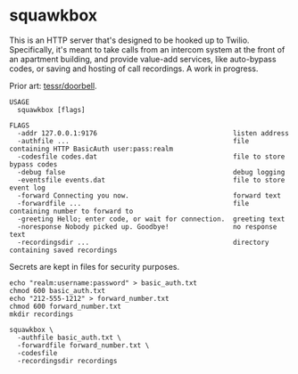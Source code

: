 # squawkbox

This is an HTTP server that's designed to be hooked up to Twilio. Specifically,
it's meant to take calls from an intercom system at the front of an apartment
building, and provide value-add services, like auto-bypass codes, or saving and
hosting of call recordings. A work in progress.

Prior art: [tessr/doorbell](https://github.com/tessr/doorbell).

```
USAGE
  squawkbox [flags]

FLAGS
  -addr 127.0.0.1:9176                                  listen address
  -authfile ...                                         file containing HTTP BasicAuth user:pass:realm
  -codesfile codes.dat                                  file to store bypass codes
  -debug false                                          debug logging
  -eventsfile events.dat                                file to store event log
  -forward Connecting you now.                          forward text
  -forwardfile ...                                      file containing number to forward to
  -greeting Hello; enter code, or wait for connection.  greeting text
  -noresponse Nobody picked up. Goodbye!                no response text
  -recordingsdir ...                                    directory containing saved recordings
```

Secrets are kept in files for security purposes.

```
echo "realm:username:password" > basic_auth.txt
chmod 600 basic_auth.txt
echo "212-555-1212" > forward_number.txt
chmod 600 forward_number.txt
mkdir recordings

squawkbox \
  -authfile basic_auth.txt \
  -forwardfile forward_number.txt \
  -codesfile 
  -recordingsdir recordings
```
